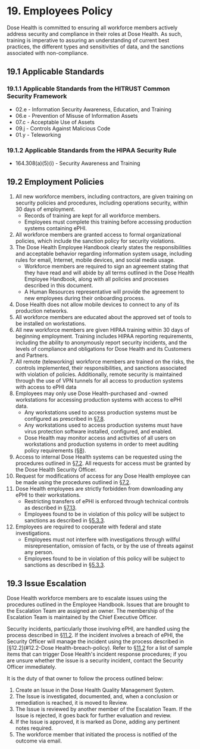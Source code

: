 # 19. Employees Policy

Dose Health is committed to ensuring all workforce members actively address security and compliance in their roles at Dose Health. As such, training is imperative to assuring an understanding of current best practices, the different types and sensitivities of data, and the sanctions associated with non-compliance.

## 19.1 Applicable Standards

### 19.1.1 Applicable Standards from the HITRUST Common Security Framework

* 02.e - Information Security Awareness, Education, and Training
* 06.e - Prevention of Misuse of Information Assets
* 07.c - Acceptable Use of Assets
* 09.j - Controls Against Malicious Code
* 01.y - Teleworking

### 19.1.2 Applicable Standards from the HIPAA Security Rule

* 164.308(a)(5)(i) - Security Awareness and Training

## 19.2 Employment Policies

1. All new workforce members, including contractors, are given training on security policies and procedures, including operations security, within 30 days of employment.
   * Records of training are kept for all workforce members.
   * Employees must complete this training before accessing production systems containing ePHI.
2. All workforce members are granted access to formal organizational policies, which include the sanction policy for security violations.
3. The Dose Health Employee Handbook clearly states the responsibilities and acceptable behavior regarding information system usage, including rules for email, Internet, mobile devices, and social media usage.
   * Workforce members are required to sign an agreement stating that they have read and will abide by all terms outlined in the Dose Health Employee Handbook, along with all policies and processes described in this document.
   * A Human Resources representative will provide the agreement to new employees during their onboarding process.
4. Dose Health does not allow mobile devices to connect to any of its production networks.
5. All workforce members are educated about the approved set of tools to be installed on workstations.
6. All new workforce members are given HIPAA training within 30 days of beginning employment. Training includes HIPAA reporting requirements, including the ability to anonymously report security incidents, and the levels of compliance and obligations for Dose Health and its Customers and Partners.
7. All remote (teleworking) workforce members are trained on the risks, the controls implemented, their responsibilities, and sanctions associated with violation of policies. Additionally, remote security is maintained through the use of VPN tunnels for all access to production systems with access to ePHI data
8. Employees may only use Dose Health-purchased and -owned workstations for accessing production systems with access to ePHI data.
   * Any workstations used to access production systems must be configured as prescribed in [§7.8](#7.8-employee-workstation-use).
   * Any workstations used to access production systems must have virus protection software installed, configured, and enabled.
   * Dose Health may monitor access and activities of all users on workstations and production systems in order to meet auditing policy requirements ([§8](#8.-auditing-policy)).
9. Access to internal Dose Health systems can be requested using the procedures outlined in [§7.2](#7.2-access-establishment-and-modification). All requests for access must be granted by the Dose Health Security Officer.
10. Request for modifications of access for any Dose Health employee can be made using the procedures outlined in [§7.2](#7.2-access-establishment-and-modification).
11. Dose Health employees are strictly forbidden from downloading any ePHI to their workstations.
    * Restricting transfers of ePHI is enforced through technical controls as described in [§7.13](#7.13-access-to-ephi).
    * Employees found to be in violation of this policy will be subject to sanctions as described in [§5.3.3](#5.3-security-officer).
12. Employees are required to cooperate with federal and state investigations.
    * Employees must not interfere with investigations through willful misrepresentation, omission of facts, or by the use of threats against any person.
    * Employees found to be in violation of this policy will be subject to sanctions as described in [§5.3.3](#5.3-security-officer).

## 19.3 Issue Escalation

Dose Health workforce members are to escalate issues using the procedures outlined in the Employee Handbook. Issues that are brought to the Escalation Team are assigned an owner. The membership of the Escalation Team is maintained by the Chief Executive Officer.

Security incidents, particularly those involving ePHI, are handled using the process described in [§11.2](#11.2-incident-management-policies). If the incident involves a breach of ePHI, the Security Officer will manage the incident using the process described in [§12.2](#12.2-Dose Health-breach-policy). Refer to [§11.2](#11.2-incident-management-policies) for a list of sample items that can trigger Dose Health's incident response procedures; if you are unsure whether the issue is a security incident, contact the Security Officer immediately.

It is the duty of that owner to follow the process outlined below:

1. Create an Issue in the Dose Health Quality Management System.
2. The Issue is investigated, documented, and, when a conclusion or remediation is reached, it is moved to Review.
3. The Issue is reviewed by another member of the Escalation Team. If the Issue is rejected, it goes back for further evaluation and review.
4. If the Issue is approved, it is marked as Done, adding any pertinent notes required.
5. The workforce member that initiated the process is notified of the outcome via email.
